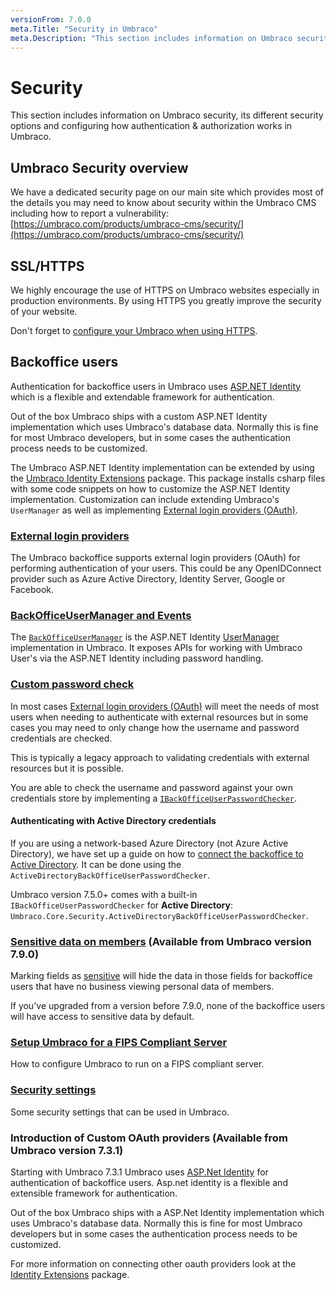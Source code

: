 ```yaml
---
versionFrom: 7.0.0
meta.Title: "Security in Umbraco"
meta.Description: "This section includes information on Umbraco security, its various security options and configuring how authentication & authorization works in Umbraco"
---
```


# Security

This section includes information on Umbraco security, its different security options and configuring how authentication & authorization works in Umbraco.

## Umbraco Security overview

We have a dedicated security page on our main site which provides most of the details you may need to know about security within the Umbraco CMS including how to report a vulnerability: [https://umbraco.com/products/umbraco-cms/security/](https://umbraco.com/products/umbraco-cms/security/)

## SSL/HTTPS

We highly encourage the use of HTTPS on Umbraco websites especially in production environments. By using HTTPS you greatly improve the security of your website.

Don't forget to [configure your Umbraco when using HTTPS](SSL-HTTPS/index.md).

## Backoffice users

Authentication for backoffice users in Umbraco uses [ASP.NET Identity](https://www.asp.net/identity) which is a flexible and extendable framework for authentication.

Out of the box Umbraco ships with a custom ASP.NET Identity implementation which uses Umbraco's database data. Normally this is fine for most Umbraco developers, but in some cases the authentication process needs to be customized.

The Umbraco ASP.NET Identity implementation can be extended by using the [Umbraco Identity Extensions](https://github.com/umbraco/UmbracoIdentityExtensions) package. This package installs csharp files with some code snippets on how to customize the ASP.NET Identity implementation. Customization can include extending Umbraco's `UserManager` as well as implementing [External login providers (OAuth)](external-login-providers).

### [External login providers](external-login-providers)

The Umbraco backoffice supports external login providers (OAuth) for performing authentication of your users. This could be any OpenIDConnect provider such as Azure Active Directory, Identity Server, Google or Facebook.

### [BackOfficeUserManager and Events](BackOfficeUserManager-and-Notifications/index-v7.3.0.md)

The [`BackOfficeUserManager`](BackOfficeUserManager-and-Notifications/index-v7.3.0.md) is the ASP.NET Identity [UserManager](https://docs.microsoft.com/en-us/previous-versions/aspnet/dn613290(v=vs.108)) implementation in Umbraco. It exposes APIs for working with Umbraco User's via the ASP.NET Identity including password handling.

### [Custom password check](Custom-password-check/index-v7.3.0.md)

In most cases [External login providers (OAuth)](external-login-providers) will meet the needs of most users when needing to authenticate with external resources but in some cases you may need to only change how the username and password credentials are checked.

This is typically a legacy approach to validating credentials with external resources but it is possible.

You are able to check the username and password against your own credentials store by implementing a [`IBackOfficeUserPasswordChecker`](Custom-password-check/index-v7.3.0.md).

#### Authenticating with Active Directory credentials

If you are using a network-based Azure Directory (not Azure Active Directory), we have set up a guide on how to [connect the backoffice to Active Directory](Authenticate-with-Active-Directory/index-vpre8.md). It can be done using the  `ActiveDirectoryBackOfficeUserPasswordChecker`.

Umbraco version 7.5.0+ comes with a built-in `IBackOfficeUserPasswordChecker` for **Active Directory**: `Umbraco.Core.Security.ActiveDirectoryBackOfficeUserPasswordChecker`.

### [Sensitive data on members](Sensitive-data-on-members/index.md) (Available from Umbraco version 7.9.0)

Marking fields as [sensitive](Sensitive-data-on-members/index.md) will hide the data in those fields for backoffice users that have no business viewing personal data of members.

If you've upgraded from a version before 7.9.0, none of the backoffice users will have access to sensitive data by default.

### [Setup Umbraco for a FIPS Compliant Server](Setup-Umbraco-for-a-Fips-Server/index.md)

How to configure Umbraco to run on a FIPS compliant server.

### [Security settings](Security-settings/index.md)

Some security settings that can be used in Umbraco.

### Introduction of Custom OAuth providers (Available from Umbraco version 7.3.1)

Starting with Umbraco 7.3.1 Umbraco uses [ASP.Net Identity](https://www.asp.net/identity) for authentication of backoffice users. Asp.net identity is a flexible and extensible framework for authentication.

Out of the box Umbraco ships with a ASP.Net Identity implementation which uses Umbraco's database data. Normally this is fine for most Umbraco developers
but in some cases the authentication process needs to be customized.

For more information on connecting other oauth providers look at the [Identity Extensions](https://github.com/umbraco/UmbracoIdentityExtensions) package.
